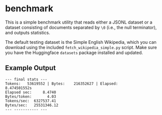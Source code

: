 # benchmark

This is a simple benchmark utility that reads either a JSONL dataset or
a dataset consisting of documents separated by `\0` (i.e., the null terminator),
and outputs statistics.

The default testing dataset is the Simple English Wikipedia, which you can
download using the included `fetch_wikipedia_simple.py` script. Make sure you have
the Huggingface `datasets` package installed and updated.

## Example Output

```
--- final stats ---
Tokens:   53619552 | Bytes:    216352627 | Elapsed:         8.474501552s
Elapsed sec:     8.4740
Bytes/token:       4.03
Tokens/sec:  6327537.41
Bytes/sec:   25531346.12
--- ----------- ---
```

